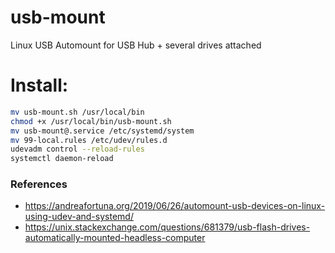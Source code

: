 # usb-mount
Linux USB Automount for USB Hub + several drives attached

# Install:
```sh
mv usb-mount.sh /usr/local/bin
chmod +x /usr/local/bin/usb-mount.sh
mv usb-mount@.service /etc/systemd/system
mv 99-local.rules /etc/udev/rules.d
udevadm control --reload-rules
systemctl daemon-reload
```

### References
- https://andreafortuna.org/2019/06/26/automount-usb-devices-on-linux-using-udev-and-systemd/
- https://unix.stackexchange.com/questions/681379/usb-flash-drives-automatically-mounted-headless-computer

